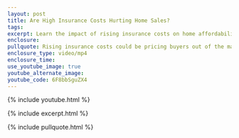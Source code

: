 ```yaml
---
layout: post
title: Are High Insurance Costs Hurting Home Sales?
tags:
excerpt: Learn the impact of rising insurance costs on home affordability.
enclosure:
pullquote: Rising insurance costs could be pricing buyers out of the market.
enclosure_type: video/mp4
enclosure_time:
use_youtube_image: true
youtube_alternate_image:
youtube_code: 6F8bbSguZX4
---
```

{% include youtube.html %}

{% include excerpt.html %}

{% include pullquote.html %}